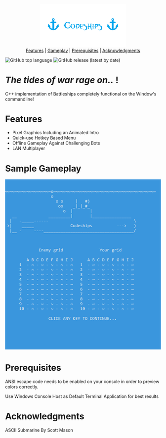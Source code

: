 <p align="center">
  <img src="https://github.com/Nizar1999/Codeships/blob/master/screenshots/Banner.png" width = 55%; height=55% />
  <br/>
  <a href="https://github.com/Nizar1999/Codeships#features">Features</a>
   | 
  <a href="https://github.com/Nizar1999/Codeships#sample-gameplay">Gameplay</a>
   | 
  <a href="https://github.com/Nizar1999/Codeships#prerequisites">Prerequisites</a>
   | 
  <a href="https://github.com/Nizar1999/Codeships#acknowledgments">Acknowledgments</a>
</p>


![GitHub top language](https://img.shields.io/badge/-MADE%20WITH%20C++-black?style=for-the-badge&logo=c++)
![GitHub release (latest by date)](https://img.shields.io/github/v/release/nizar1999/Codeships?color=%2303a9f4)
# *The tides of war rage on..* !

C++ implementation of Battleships completely functional on the Window's commandline!

# Features
- Pixel Graphics Including an Animated Intro
- Quick-use Hotkey Based Menu
- Offline Gameplay Against Challenging Bots
- LAN Multiplayer

# Sample Gameplay
![screen-gif](./screenshots/Gameplay.gif)

# Prerequisites
ANSI escape code needs to be enabled on your console in order to preview colors correctly.

Use Windows Console Host as Default Terminal Application for best results

# Acknowledgments
ASCII Submarine By Scott Mason
